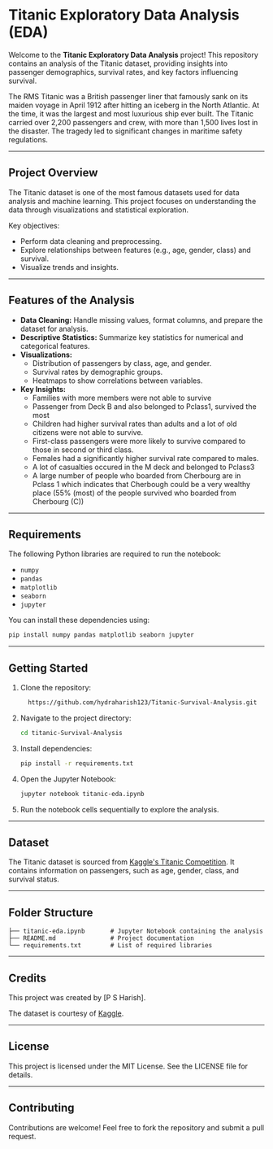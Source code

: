 # Titanic Exploratory Data Analysis (EDA)

Welcome to the **Titanic Exploratory Data Analysis** project! This repository contains an analysis of the Titanic dataset, providing insights into passenger demographics, survival rates, and key factors influencing survival.

The RMS Titanic was a British passenger liner that famously sank on its maiden voyage in April 1912 after hitting an iceberg in the North Atlantic. At the time, it was the largest and most luxurious ship ever built. The Titanic carried over 2,200 passengers and crew, with more than 1,500 lives lost in the disaster. The tragedy led to significant changes in maritime safety regulations.

---

## Project Overview

The Titanic dataset is one of the most famous datasets used for data analysis and machine learning. This project focuses on understanding the data through visualizations and statistical exploration.

Key objectives:
- Perform data cleaning and preprocessing.
- Explore relationships between features (e.g., age, gender, class) and survival.
- Visualize trends and insights.

---

## Features of the Analysis

- **Data Cleaning:** Handle missing values, format columns, and prepare the dataset for analysis.
- **Descriptive Statistics:** Summarize key statistics for numerical and categorical features.
- **Visualizations:**
  - Distribution of passengers by class, age, and gender.
  - Survival rates by demographic groups.
  - Heatmaps to show correlations between variables.
- **Key Insights:**
  - Families with more members were not able to survive
  - Passenger from Deck B and also belonged to Pclass1, survived the most
  - Children had higher survival rates than adults and a lot of old citizens were not able to survive.
  - First-class passengers were more likely to survive compared to those in second or third class.
  - Females had a significantly higher survival rate compared to males.
  - A lot of casualties occured in the M deck and belonged to Pclass3
  - A large number of people who boarded from Cherbourg are in Pclass 1 which indicates that Cherbough could be a very wealthy place (55% (most) of the people survived who boarded from Cherbourg (C))

---

## Requirements

The following Python libraries are required to run the notebook:

- `numpy`
- `pandas`
- `matplotlib`
- `seaborn`
- `jupyter`

You can install these dependencies using:

```bash
pip install numpy pandas matplotlib seaborn jupyter
```

---

## Getting Started

1. Clone the repository:

   ```bash
     https://github.com/hydraharish123/Titanic-Survival-Analysis.git
   ```

2. Navigate to the project directory:

   ```bash
   cd titanic-Survival-Analysis
   ```

3. Install dependencies:

   ```bash
   pip install -r requirements.txt
   ```

4. Open the Jupyter Notebook:

   ```bash
   jupyter notebook titanic-eda.ipynb
   ```

5. Run the notebook cells sequentially to explore the analysis.

---

## Dataset

The Titanic dataset is sourced from [Kaggle's Titanic Competition](https://www.kaggle.com/c/titanic). It contains information on passengers, such as age, gender, class, and survival status.

---


## Folder Structure

```
├── titanic-eda.ipynb       # Jupyter Notebook containing the analysis
├── README.md               # Project documentation
└── requirements.txt        # List of required libraries
```

---

## Credits

This project was created by [P S Harish].

The dataset is courtesy of [Kaggle](https://www.kaggle.com).

---

## License

This project is licensed under the MIT License. See the LICENSE file for details.

---

## Contributing

Contributions are welcome! Feel free to fork the repository and submit a pull request.

